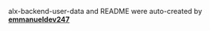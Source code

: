 alx-backend-user-data and README were auto-created by [**emmanueldev247**](https://github.com/emmanueldev247/)
